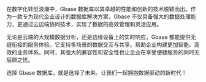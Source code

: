 在数字化转型浪潮中，Gbase 数据库以其卓越的性能和创新的技术脱颖而出。作为一款专为现代企业设计的数据库解决方案，Gbase 不仅具备强大的数据处理能力，更通过云边端协同技术，实现了数据的高效管理和灵活应用。

无论是云端的大规模数据分析，还是边缘设备上的实时响应，Gbase 都能提供无缝衔接的服务体验。它支持多场景的数据交互与共享，帮助企业构建更加智能、高效的业务体系。同时，其强大的兼容性和安全性也让企业在享受便捷服务的同时无后顾之忧。

选择 Gbase 数据库，就是选择了未来。让我们一起拥抱数据驱动的新时代！